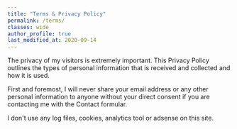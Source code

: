 ```yaml
---
title: "Terms & Privacy Policy"
permalink: /terms/
classes: wide
author_profile: true
last_modified_at: 2020-09-14
---
```


The privacy of my visitors is extremely important. This Privacy Policy outlines the types of personal information that is received and collected and how it is used.

First and foremost, I will never share your email address or any other personal information to anyone without your direct consent if you are contacting me with the Contact formular.

I don't use any log files, cookies, analytics tool or adsense on this site.